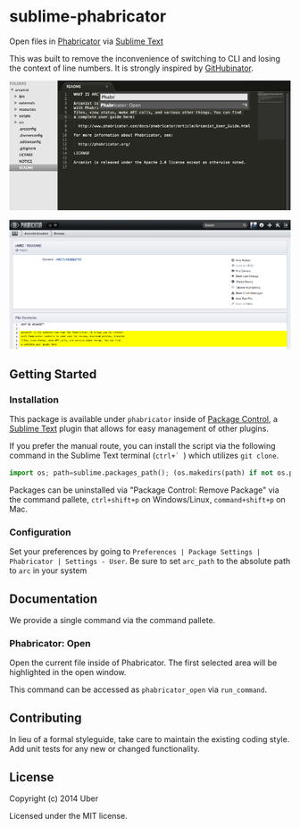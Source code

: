 # sublime-phabricator

Open files in [Phabricator][] via [Sublime Text][]

This was built to remove the inconvenience of switching to CLI and losing the context of line numbers. It is strongly inspired by [GitHubinator][].

[Phabricator]: http://phabricator.org/
[Sublime Text]: http://sublimetext.com/
[GitHubinator]: https://github.com/ehamiter/ST2-GitHubinator

![Open Phabricator via Sublime Text](docs/sublime_arcanist.png)

![View selected content in Phabricator](docs/phab_arcanist.png)

## Getting Started
### Installation
This package is available under `phabricator` inside of [Package Control][], a [Sublime Text][] plugin that allows for easy management of other plugins.

[Sublime Text]: http://www.sublimetext.com/
[Package Control]: http://wbond.net/sublime_packages/package_control

If you prefer the manual route, you can install the script via the following command in the Sublime Text terminal (``ctrl+` ``) which utilizes `git clone`.

```python
import os; path=sublime.packages_path(); (os.makedirs(path) if not os.path.exists(path) else None); window.run_command('exec', {'cmd': ['git', 'clone', 'https://github.com/twolfson/sublime-phabricator', 'phabricator'], 'working_dir': path})
```

Packages can be uninstalled via "Package Control: Remove Package" via the command pallete, `ctrl+shift+p` on Windows/Linux, `command+shift+p` on Mac.

### Configuration
Set your preferences by going to `Preferences | Package Settings | Phabricator | Settings - User`. Be sure to set `arc_path` to the absolute path to `arc` in your system

## Documentation
We provide a single command via the command pallete.

### Phabricator: Open
Open the current file inside of Phabricator. The first selected area will be highlighted in the open window.

This command can be accessed as `phabricator_open` via `run_command`.


## Contributing
In lieu of a formal styleguide, take care to maintain the existing coding style. Add unit tests for any new or changed functionality.

## License
Copyright (c) 2014 Uber

Licensed under the MIT license.
